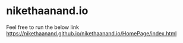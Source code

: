 # nikethaanand.io

Feel free to run the below link
https://nikethaanand.github.io/nikethaanand.io/HomePage/index.html
